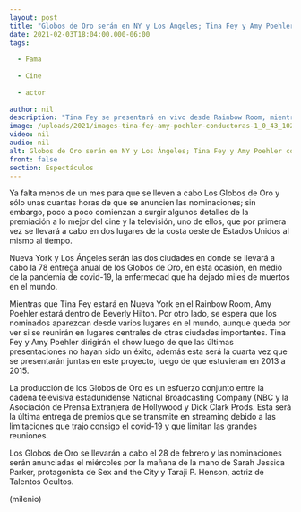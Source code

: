 ```yaml
---
layout: post
title: "Globos de Oro serán en NY y Los Ángeles; Tina Fey y Amy Poehler conducirán premiación"
date: 2021-02-03T18:04:00.000-06:00
tags:
  
  - Fama
  
  - Cine
  
  - actor
  
author: nil
description: "Tina Fey se presentará en vivo desde Rainbow Room, mientras que Amy Poehler aparecerá dentro del Beverly Hilton y se espera que los nominados se conecten de varias partes del mundo. "
image: /uploads/2021/images-tina-fey-amy-poehler-conductoras-1_0_43_1024_637.jpg
video: nil
audio: nil
alt: Globos de Oro serán en NY y Los Ángeles; Tina Fey y Amy Poehler conducirán premiación
front: false
section: Espectáculos
---
```


Ya falta menos de un mes para que se lleven a cabo Los Globos de Oro y sólo unas cuantas horas de que se anuncien las nominaciones; sin embargo, poco a poco comienzan a surgir algunos detalles de la premiación a lo mejor del cine y la televisión, uno de ellos, que por primera vez se llevará a cabo en dos lugares de la costa oeste de Estados Unidos al mismo al tiempo. 

Nueva York y Los Ángeles serán las dos ciudades en donde se llevará a cabo la 78 entrega anual de los Globos de Oro, en esta ocasión, en medio de la pandemia de covid-19, la enfermedad que ha dejado miles de muertos en el mundo.  

Mientras que Tina Fey estará en Nueva York en el Rainbow Room, Amy Poehler estará dentro de Beverly Hilton. Por otro lado, se espera que los nominados aparezcan desde varios lugares en el mundo, aunque queda por ver si se reunirán en lugares centrales de otras ciudades importantes. 
Tina Fey y Amy Poehler dirigirán el show luego de que las últimas presentaciones no hayan sido un éxito, además esta será la cuarta vez que se presentarán juntas en este proyecto, luego de que estuvieran en 2013 a 2015. 

La producción de los Globos de Oro es un esfuerzo conjunto entre la cadena televisiva estadunidense National Broadcasting Company (NBC y la Asociación de Prensa Extranjera de Hollywood y Dick Clark Prods.  Esta será la última entrega de premios que se transmite en streaming debido a las limitaciones que trajo consigo el covid-19 y que limitan las grandes reuniones.  

Los Globos de Oro se llevarán a cabo el 28 de febrero y las nominaciones serán anunciadas el miércoles por la mañana de la mano de Sarah Jessica Parker, protagonista de Sex and the City y Taraji P. Henson, actriz de Talentos Ocultos. 

(milenio)